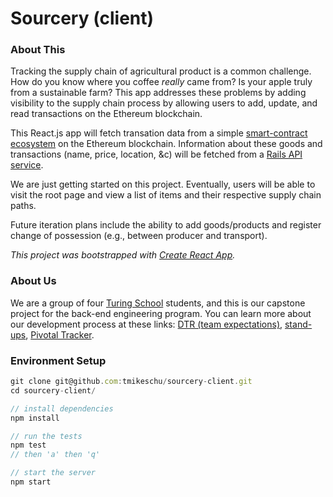# Sourcery (client)

### About This

Tracking the supply chain of agricultural product is a common challenge. How do
you know where you coffee *really* came from? Is your apple truly from a
sustainable farm? This app addresses these problems by adding visibility to the supply chain process by allowing users to add, update, and
read transactions on the Ethereum blockchain.

This React.js app will fetch transation data from a simple [smart-contract ecosystem]() on the
Ethereum blockchain. Information about these goods and transactions (name, price, location, &c) will be
fetched from a [Rails API service]().

We are just getting started on this project. Eventually, users will be able to
visit the root page and view a list of items and their respective supply chain
paths.

Future iteration plans include the ability to add goods/products and register
change of possession (e.g., between producer and transport).

*This project was bootstrapped with [Create React App](https://github.com/facebookincubator/create-react-app).*

### About Us

We are a group of four [Turing School]() students, and this is our capstone
project for the back-end engineering program. You can learn more about our
development process at these links: [DTR (team expectations)](), [stand-ups](), [Pivotal Tracker]().

### Environment Setup

```javascript
git clone git@github.com:tmikeschu/sourcery-client.git
cd sourcery-client/

// install dependencies
npm install

// run the tests
npm test
// then 'a' then 'q'

// start the server
npm start
```
